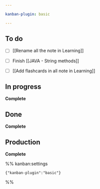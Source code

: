 ```yaml
---

kanban-plugin: basic

---
```


## To do

- [ ] [[Rename all the note in Learning]]
- [ ] Finish [[JAVA - String methods]]
- [ ] [[Add flashcards in all note in Learning]]


## In progress

**Complete**


## Done

**Complete**


## Production

**Complete**




%% kanban:settings
```
{"kanban-plugin":"basic"}
```
%%